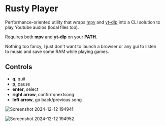 # Rusty Player

Performance-oriented utility that wraps [mpv](https://github.com/mpv-player/mpv) and [yt-dlp](https://github.com/yt-dlp/yt-dlp) into a CLI solution to play Youtube audios (local files too).

Requires both **mpv** and **yt-dlp** on your **PATH**.

Nothing too fancy, I just don't want to launch a browser or any gui to listen to music and save some RAM while playing games.

## Controls
- **q**, quit
- **p**, pause
- **enter**, select
- **right arrow**, confirm/nextsong
- **left arrow**, go back/previous song

![Screenshot 2024-12-12 194941](https://github.com/user-attachments/assets/5b992c80-0553-4e1d-90bb-b9992fd83e59)

![Screenshot 2024-12-12 194952](https://github.com/user-attachments/assets/8b295156-46d4-4954-b633-7b877df3c992)
